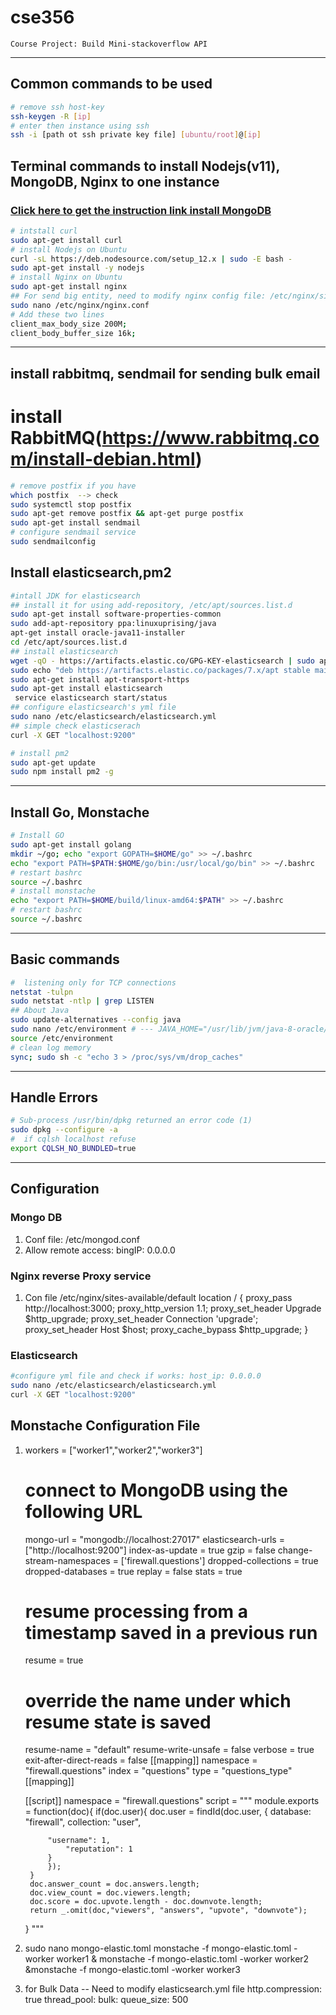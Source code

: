 # cse356
    Course Project: Build Mini-stackoverflow API
---
## Common commands to be used
```sh
# remove ssh host-key
ssh-keygen -R [ip]
# enter then instance using ssh
ssh -i [path ot ssh private key file] [ubuntu/root]@[ip]
```
## Terminal commands to install Nodejs(v11), MongoDB, Nginx  to one instance
### [Click here to get the instruction link install MongoDB](https://docs.mongodb.com/manual/tutorial/install-mongodb-on-ubuntu/)
```sh
# intstall curl
sudo apt-get install curl
# install Nodejs on Ubuntu 
curl -sL https://deb.nodesource.com/setup_12.x | sudo -E bash -
sudo apt-get install -y nodejs
# install Nginx on Ubuntu
sudo apt-get install nginx
## For send big entity, need to modify nginx config file: /etc/nginx/sites-available/default
sudo nano /etc/nginx/nginx.conf
# Add these two lines
client_max_body_size 200M;
client_body_buffer_size 16k;
```
---

## install rabbitmq, sendmail for sending bulk email
# install RabbitMQ(https://www.rabbitmq.com/install-debian.html)
```sh
# remove postfix if you have
which postfix  --> check
sudo systemctl stop postfix
sudo apt-get remove postfix && apt-get purge postfix
sudo apt-get install sendmail
# configure sendmail service
sudo sendmailconfig
```

## Install elasticsearch,pm2
```sh
#intall JDK for elasticsearch
## install it for using add-repository, /etc/apt/sources.list.d
sudo apt-get install software-properties-common
sudo add-apt-repository ppa:linuxuprising/java
apt-get install oracle-java11-installer
cd /etc/apt/sources.list.d
## install elasticsearch
wget -qO - https://artifacts.elastic.co/GPG-KEY-elasticsearch | sudo apt-key add -
sudo echo "deb https://artifacts.elastic.co/packages/7.x/apt stable main" | sudo tee -a /etc/apt/sources.list.d/elastic-7.x.list
sudo apt-get install apt-transport-https
sudo apt-get install elasticsearch
 service elasticsearch start/status
## configure elasticsearch's yml file
sudo nano /etc/elasticsearch/elasticsearch.yml
## simple check elasticserach
curl -X GET "localhost:9200"

# install pm2
sudo apt-get update
sudo npm install pm2 -g
```
---

##  Install  Go, Monstache
```sh
# Install GO
sudo apt-get install golang
mkdir ~/go; echo "export GOPATH=$HOME/go" >> ~/.bashrc
echo "export PATH=$PATH:$HOME/go/bin:/usr/local/go/bin" >> ~/.bashrc
# restart bashrc
source ~/.bashrc
# install monstache
echo "export PATH=$HOME/build/linux-amd64:$PATH" >> ~/.bashrc
# restart bashrc
source ~/.bashrc
```
---
## Basic commands
```sh
#  listening only for TCP connections
netstat -tulpn
sudo netstat -ntlp | grep LISTEN
## About Java
sudo update-alternatives --config java
sudo nano /etc/environment # --- JAVA_HOME="/usr/lib/jvm/java-8-oracle/jre/bin/"
source /etc/environment
# clean log memory
sync; sudo sh -c "echo 3 > /proc/sys/vm/drop_caches"
```
---
## Handle Errors
```sh
# Sub-process /usr/bin/dpkg returned an error code (1)
sudo dpkg --configure -a
#  if cqlsh localhost refuse
export CQLSH_NO_BUNDLED=true
```
---
## Configuration
### Mongo DB
1. Conf file:  /etc/mongod.conf
2.  Allow remote access: bingIP: 0.0.0.0

### Nginx reverse Proxy service
1. Con file /etc/nginx/sites-available/default
    location / {
        proxy_pass http://localhost:3000;
        proxy_http_version 1.1;
        proxy_set_header Upgrade $http_upgrade;
        proxy_set_header Connection 'upgrade';
        proxy_set_header Host $host;
        proxy_cache_bypass $http_upgrade;
    }
### Elasticsearch
```sh
#configure yml file and check if works: host_ip: 0.0.0.0
sudo nano /etc/elasticsearch/elasticsearch.yml
curl -X GET "localhost:9200"
```

## Monstache Configuration File
1. workers = ["worker1","worker2","worker3"]
    # connect to MongoDB using the following URL
    mongo-url = "mongodb://localhost:27017"
    elasticsearch-urls = ["http://localhost:9200"]
    index-as-update = true
    gzip = false
    change-stream-namespaces = ['firewall.questions']
    dropped-collections = true
    dropped-databases = true
    replay = false
    stats = true
    # resume processing from a timestamp saved in a previous run
    resume = true
    # override the name under which resume state is saved
    resume-name = "default"
    resume-write-unsafe = false
    verbose = true
    exit-after-direct-reads = false
    [[mapping]]
    namespace = "firewall.questions"
    index = "questions"
    type = "questions_type"
    [[mapping]]

    [[script]]
    namespace = "firewall.questions"
    script = """
    module.exports = function(doc){
    if(doc.user){
            doc.user  = findId(doc.user, {
            database: "firewall",
            collection: "user",

            "username": 1,
                "reputation": 1
            }
            });
        }
        doc.answer_count = doc.answers.length;
        doc.view_count = doc.viewers.length;
        doc.score = doc.upvote.length - doc.downvote.length;
        return _.omit(doc,"viewers", "answers", "upvote", "downvote");
    }
    """
2. sudo nano mongo-elastic.toml
    monstache -f mongo-elastic.toml -worker worker1 & monstache -f mongo-elastic.toml -worker worker2 &monstache -f mongo-elastic.toml -worker worker3
3.  for Bulk Data -- Need to modify elasticsearch.yml file
    http.compression: true
    thread_pool:
        bulk:
        queue_size: 500 